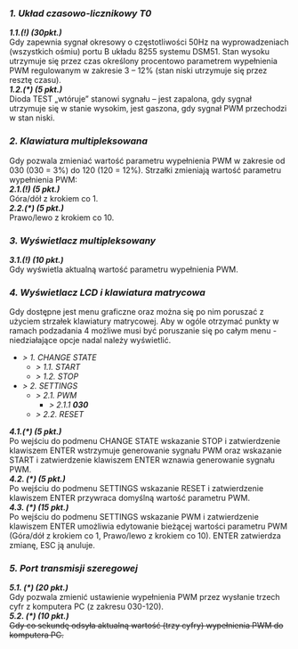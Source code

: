 ### ***1. Układ  czasowo-licznikowy  T0***
***1.1.(!) (30pkt.)***<br>
Gdy zapewnia  sygnał  okresowy  o częstotliwości  50Hz  na  wyprowadzeniach  (wszystkich  ośmiu)  portu  B  układu 8255 systemu DSM51. Stan wysoku utrzymuje  się  przez  czas  określony procentowo parametrem  wypełnienia  PWM regulowanym  w zakresie  3 – 12%  (stan niski  utrzymuje  się  przez  resztę  czasu).\
***1.2.(\*\) (5 pkt.)***<br>
Dioda  TEST  „wtóruje”  stanowi  sygnału – jest  zapalona, gdy sygnał  utrzymuje  się  w  stanie  wysokim, jest  gaszona,  gdy sygnał PWM przechodzi  w  stan  niski.

### ***2. Klawiatura  multipleksowana***
Gdy pozwala  zmieniać  wartość  parametru  wypełnienia  PWM w   zakresie  od 030 (030  =  3%)  do 120 (120 =  12%). Strzałki zmieniają  wartość  parametru  wypełnienia  PWM:<br>
***2.1.(!) (5 pkt.)***<br>
Góra/dół  z  krokiem  co 1.<br>
***2.2.(\*\) (5 pkt.)***<br>
Prawo/lewo  z  krokiem  co  10.

### ***3. Wyświetlacz  multipleksowany***
***3.1.(!) (10 pkt.)***<br>
Gdy wyświetla  aktualną  wartość  parametru  wypełnienia  PWM.

### ***4. Wyświetlacz  LCD  i  klawiatura matrycowa***
Gdy dostępne  jest  menu  graficzne  oraz  można  się  po nim  poruszać  z  użyciem  strzałek  klawiatury matrycowej.  Aby w  ogóle otrzymać  punkty w  ramach podzadania  4 możliwe  musi  być  poruszanie  się  po całym  menu  - niedziałające  opcje  nadal  należy wyświetlić.

<ul>
    <i>
        <li> > 1. CHANGE STATE 
            <ul>
                <li> > 1.1. START </li>
                <li> > 1.2. STOP </li>
            </ul>
        </li>
        <li> > 2. SETTINGS
            <ul> 
                <li> > 2.1. PWM
                    <ul> 
                    <li> > 2.1.1 <b>030</b> </li>
                    </ul>
                </li>
                <li> > 2.2. RESET </li>
            </ul>
        </li>
    </i>
</ul>

***4.1.(\*\) (5 pkt.)***<br>
Po wejściu do podmenu CHANGE  STATE  wskazanie  STOP  i  zatwierdzenie  klawiszem  ENTER  wstrzymuje  generowanie sygnału PWM oraz  wskazanie  START  i  zatwierdzenie  klawiszem  ENTER  wznawia  generowanie  sygnału PWM.<br>
***4.2. (\*\) (5 pkt.)***<br>
Po wejściu do podmenu SETTINGS  wskazanie  RESET  i  zatwierdzenie  klawiszem  ENTER  przywraca  domyślną  wartość parametru PWM.<br>
***4.3. (\*\) (15 pkt.)***<br>
Po wejściu do podmenu SETTINGS  wskazanie  PWM i  zatwierdzenie  klawiszem  ENTER  umożliwia  edytowanie  bieżącej wartości  parametru PWM (Góra/dół  z  krokiem  co  1, Prawo/lewo  z  krokiem  co  10). ENTER  zatwierdza  zmianę, ESC  ją anuluje.

### ***5. Port  transmisji  szeregowej***
***5.1. (\*\) (20 pkt.)***<br>
Gdy pozwala  zmienić  ustawienie  wypełnienia  PWM przez  wysłanie  trzech  cyfr  z  komputera  PC  (z  zakresu 030-120).<br>
***5.2. (\*\) (10 pkt.)***<br>
~~Gdy co sekundę  odsyła  aktualną  wartość  (trzy  cyfry)  wypełnienia  PWM do komputera  PC.~~


